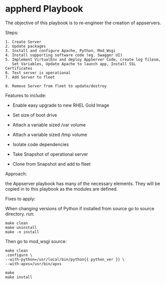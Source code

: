 # appherd Playbook

The objective of this playbook is to re-engineer the creation of 
appservers.


Steps:

    1. Create Server 
    2. Update packages
    3. Install and configure Apache, Python, Mod_Wsgi
    4. Install supporting software code (eg. Swagger UI)
    5. Implement VirtualEnv and deploy AppServer Code, create log filesm,
       Set Variables, Update Apache to launch app, Install SSL Certificates
    6. Test server is operational 
    7. Add Server to fleet
    
    8. Remove Server from fleet to update/destroy

Features to include:

- Enable easy upgrade to new RHEL Gold Image
- Set size of boot drive
- Attach a variable sized /var volume
- Attach a variable sized /tmp volume

- Isolate code dependencies

- Take Snapshot of operational server
- Clone from Snapshot and add to fleet

 
Approach:

the Appserver playbook has many of the necessary elements. They will be copied 
in to this playbook as the modules are defined.


Fixes to apply:

When changing versions of Python if installed from source go to source 
directory. run: 

    make clean
    make uninstall
    make -n install
    
Then go to mod_wsgi source:

    make clean
    .configure \
    --with-python=/usr/local/bin/python{{ python_ver }} \
    --with-apxs=/usr/bin/apxs 

    make
    make install
    


